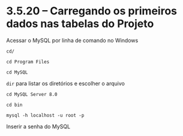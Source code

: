 # 3.5.20 – Carregando os primeiros dados nas tabelas do Projeto

Acessar o MySQL por linha de comando no Windows

```cd/```

```cd Program Files```

```cd MySQL```

```dir``` para listar os diretórios e escolher o arquivo

```cd MySQL Server 8.0```

```cd bin```

```mysql -h localhost -u root -p```

Inserir a senha do MySQL
